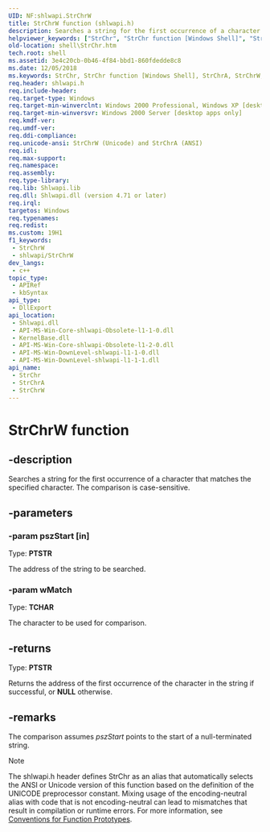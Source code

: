 ```yaml
---
UID: NF:shlwapi.StrChrW
title: StrChrW function (shlwapi.h)
description: Searches a string for the first occurrence of a character that matches the specified character. The comparison is case-sensitive. (Unicode)
helpviewer_keywords: ["StrChr", "StrChr function [Windows Shell]", "StrChrW", "_win32_StrChr", "shell.StrChr", "shlwapi/StrChr", "shlwapi/StrChrW"]
old-location: shell\StrChr.htm
tech.root: shell
ms.assetid: 3e4c20cb-0b46-4f84-bbd1-860fdedde8c8
ms.date: 12/05/2018
ms.keywords: StrChr, StrChr function [Windows Shell], StrChrA, StrChrW, _win32_StrChr, shell.StrChr, shlwapi/StrChr, shlwapi/StrChrA, shlwapi/StrChrW
req.header: shlwapi.h
req.include-header: 
req.target-type: Windows
req.target-min-winverclnt: Windows 2000 Professional, Windows XP [desktop apps only]
req.target-min-winversvr: Windows 2000 Server [desktop apps only]
req.kmdf-ver: 
req.umdf-ver: 
req.ddi-compliance: 
req.unicode-ansi: StrChrW (Unicode) and StrChrA (ANSI)
req.idl: 
req.max-support: 
req.namespace: 
req.assembly: 
req.type-library: 
req.lib: Shlwapi.lib
req.dll: Shlwapi.dll (version 4.71 or later)
req.irql: 
targetos: Windows
req.typenames: 
req.redist: 
ms.custom: 19H1
f1_keywords:
 - StrChrW
 - shlwapi/StrChrW
dev_langs:
 - c++
topic_type:
 - APIRef
 - kbSyntax
api_type:
 - DllExport
api_location:
 - Shlwapi.dll
 - API-MS-Win-Core-shlwapi-Obsolete-l1-1-0.dll
 - KernelBase.dll
 - API-MS-Win-Core-shlwapi-Obsolete-l1-2-0.dll
 - API-MS-Win-DownLevel-shlwapi-l1-1-0.dll
 - API-MS-Win-DownLevel-shlwapi-l1-1-1.dll
api_name:
 - StrChr
 - StrChrA
 - StrChrW
---
```


# StrChrW function


## -description

Searches a string for the first occurrence of a character that matches the specified character. The comparison is case-sensitive.

## -parameters

### -param pszStart [in]

Type: <b>PTSTR</b>

The address of the string to be searched.

### -param wMatch

Type: <b>TCHAR</b>

The character to be used for comparison.

## -returns

Type: <b>PTSTR</b>

Returns the address of the first occurrence of the character in the string if successful, or <b>NULL</b> otherwise.

## -remarks

The comparison assumes <i>pszStart</i> points to the start of a null-terminated string.




> [!NOTE]
> The shlwapi.h header defines StrChr as an alias that automatically selects the ANSI or Unicode version of this function based on the definition of the UNICODE preprocessor constant. Mixing usage of the encoding-neutral alias with code that is not encoding-neutral can lead to mismatches that result in compilation or runtime errors. For more information, see [Conventions for Function Prototypes](/windows/win32/intl/conventions-for-function-prototypes).


